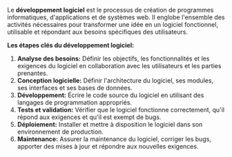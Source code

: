 Le **développement logiciel** est le processus de création de programmes informatiques, d'applications et de systèmes web. Il englobe l'ensemble des activités nécessaires pour transformer une idée en un logiciel fonctionnel, utilisable et répondant aux besoins spécifiques des utilisateurs.

**Les étapes clés du développement logiciel:**

1. **Analyse des besoins:** Définir les objectifs, les fonctionnalités et les exigences du logiciel en collaboration avec les utilisateurs et les parties prenantes.
2. **Conception logicielle:** Définir l'architecture du logiciel, ses modules, ses interfaces et ses bases de données.
3. **Développement:** Écrire le code source du logiciel en utilisant des langages de programmation appropriés.
4. **Tests et validation:** Vérifier que le logiciel fonctionne correctement, qu'il répond aux exigences et qu'il est exempt de bugs.
5. **Déploiement:** Installer et mettre à disposition le logiciel dans son environnement de production.
6. **Maintenance:** Assurer la maintenance du logiciel, corriger les bugs, apporter des mises à jour et répondre aux nouvelles exigences.